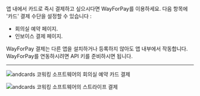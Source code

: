 앱 내에서 카드로 즉시 결제하고 싶으시다면 WayForPay를 이용하세요. 다음 항목에 '카드' 결제 수단을 설정할 수 있습니다 :

- 회의실 예약 페이지.
- 인보이스 결제 페이지.

WayForPay 결제는 다른 앱을 설치하거나 등록하지 않아도 앱 내부에서 작동합니다. WayForPay를 연동하시려면 API 키를 준비하시면 됩니다.

---

![andcards 코워킹 소프트웨어의 회의실 예약 카드 결제](https://d7ccq1i35b0cj.cloudfront.net/andcards-bookings-create-payment-methods-card-light-en-1920-1200.png)

![andcards 코워킹 소프트웨어의 스트라이프 결제](https://d7ccq1i35b0cj.cloudfront.net/andcards-bookings-create-pay-with-stripe-light-en-1920-1200.png)
